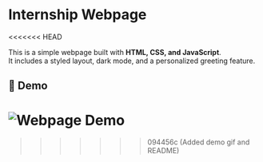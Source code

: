 # Internship Webpage
<<<<<<< HEAD

This is a simple webpage built with **HTML, CSS, and JavaScript**.  
It includes a styled layout, dark mode, and a personalized greeting feature.  

## 🎥 Demo  
![Webpage Demo](demo.gif)
=======
>>>>>>> 094456c (Added demo gif and README)
